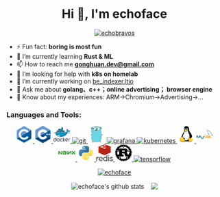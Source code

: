 <h1 align="center">Hi 👋, I'm echoface</h1>
<p align="center"> 
<!--h3 align="center">A passionate boring developer from China</h3-->
<a align="center" href="https://twitter.com/echobravos" target="blank"><img src="https://img.shields.io/twitter/follow/echobravos?logo=twitter&style=for-the-badge" alt="echobravos" /></a>
</p>

- ⚡ Fun fact: **boring is most fun**
- 🌱 I’m currently learning **Rust & ML**
- 📫 How to reach me **gonghuan.dev@gmail.com**
- 🤝 I’m looking for help with **k8s on homelab**
- 🔭 I’m currently working on [be_indexer](https://github.com/echoface/be_indexer),[ltio](https://github.com/echoface/ltio)
- 💬 Ask me about **golang、c++；online advertising； browser engine**
- 📄 Know about my experiences: ARM->Chromium->Advertising->...

<h3 align="left">Languages and Tools:</h3>
<p align="center"> 
  <a href="https://www.cprogramming.com/" target="_blank" rel="noreferrer"> <img src="https://raw.githubusercontent.com/devicons/devicon/master/icons/c/c-original.svg" alt="c" width="40" height="40"/> </a> 
  <a href="https://www.w3schools.com/cpp/" target="_blank" rel="noreferrer"> <img src="https://raw.githubusercontent.com/devicons/devicon/master/icons/cplusplus/cplusplus-original.svg" alt="cplusplus" width="40" height="40"/> </a> 
  <a href="https://www.docker.com/" target="_blank" rel="noreferrer"> <img src="https://raw.githubusercontent.com/devicons/devicon/master/icons/docker/docker-original-wordmark.svg" alt="docker" width="40" height="40"/> </a> 
  <a href="https://git-scm.com/" target="_blank" rel="noreferrer"> <img src="https://www.vectorlogo.zone/logos/git-scm/git-scm-icon.svg" alt="git" width="40" height="40"/> </a> 
  <a href="https://golang.org" target="_blank" rel="noreferrer"> <img src="https://raw.githubusercontent.com/devicons/devicon/master/icons/go/go-original.svg" alt="go" width="40" height="40"/> </a> 
  <a href="https://grafana.com" target="_blank" rel="noreferrer"> <img src="https://www.vectorlogo.zone/logos/grafana/grafana-icon.svg" alt="grafana" width="40" height="40"/> </a> 
  <a href="https://kubernetes.io" target="_blank" rel="noreferrer"> <img src="https://www.vectorlogo.zone/logos/kubernetes/kubernetes-icon.svg" alt="kubernetes" width="40" height="40"/> </a> 
  <a href="https://www.linux.org/" target="_blank" rel="noreferrer"> <img src="https://raw.githubusercontent.com/devicons/devicon/master/icons/linux/linux-original.svg" alt="linux" width="40" height="40"/> </a> 
  <a href="https://www.mysql.com/" target="_blank" rel="noreferrer"> <img src="https://raw.githubusercontent.com/devicons/devicon/master/icons/mysql/mysql-original-wordmark.svg" alt="mysql" width="40" height="40"/> </a> 
  <a href="https://www.nginx.com" target="_blank" rel="noreferrer"> <img src="https://raw.githubusercontent.com/devicons/devicon/master/icons/nginx/nginx-original.svg" alt="nginx" width="40" height="40"/> </a> 
  <a href="https://www.python.org" target="_blank" rel="noreferrer"> <img src="https://raw.githubusercontent.com/devicons/devicon/master/icons/python/python-original.svg" alt="python" width="40" height="40"/> </a>
  <a href="https://redis.io" target="_blank" rel="noreferrer"> <img src="https://raw.githubusercontent.com/devicons/devicon/master/icons/redis/redis-original-wordmark.svg" alt="redis" width="40" height="40"/> </a>
  <a href="https://www.rust-lang.org" target="_blank" rel="noreferrer"> <img src="https://raw.githubusercontent.com/devicons/devicon/master/icons/rust/rust-plain.svg" alt="rust" width="40" height="40"/> </a>
  <a href="https://www.tensorflow.org" target="_blank" rel="noreferrer"> <img src="https://www.vectorlogo.zone/logos/tensorflow/tensorflow-icon.svg" alt="tensorflow" width="40" height="40"/> </a> 
</p>

<p align="center"> <a href="https://github.com/echoface"><img src="https://github-profile-trophy.vercel.app/?username=echoface&margin-w=15&row=1" alt="echoface" /></a> </p>

<p align="center">
  <a> <img align="center" height="150" src="https://github-readme-stats.vercel.app/api?username=echoface&show_icons=true&include_all_commits=true&theme=buefy&hide_border=true" alt="echoface's github stats" /></a>
  &nbsp;&nbsp;
  <a><img height="150" align="center" src="https://github-readme-stats.vercel.app/api/top-langs/?username=echoface&layout=compact&theme=buefy&hide_border=true" /></a>
</p>

<!--
#### Top Repositories
| <a href="https://github.com/echoface/be_indexer"> <img align="center" src="https://github-readme-stats.vercel.app/api/pin/?username=echoface&repo=be_indexer&theme=buefy" /></a> | <a href="https://github.com/echoface/ltio"><img align="center" src="https://github-readme-stats.vercel.app/api/pin/?username=echoface&repo=ltio&theme=buefy" /></a>|
| ------------- | ------------- |
-->
